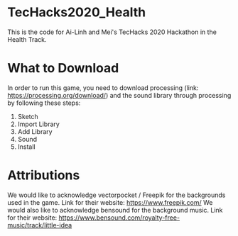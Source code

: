 # TecHacks2020_Health
This is the code for Ai-Linh and Mei's TecHacks 2020 Hackathon in the Health Track.

# What to Download 
In order to run this game, you need to download processing (link: https://processing.org/download/) and the sound library through processing by following these steps: 
1. Sketch
2. Import Library
3. Add Library
4. Sound 
5. Install


# Attributions
We would like to acknowledge vectorpocket / Freepik for the backgrounds used in the game. Link for their website: https://www.freepik.com/
We would also like to acknowledge bensound for the background music. Link for their website: https://www.bensound.com/royalty-free-music/track/little-idea
